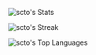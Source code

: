 ![scto's Stats](https://github-readme-stats.vercel.app/api?username=scto&theme=default&show_icons=true&hide_border=true&count_private=true)

![scto's Streak](https://github-readme-streak-stats.herokuapp.com/?user=scto&theme=default&hide_border=true)

![scto's Top Languages](https://github-readme-stats.vercel.app/api/top-langs/?username=scto&theme=default&show_icons=true&hide_border=true&layout=compact)